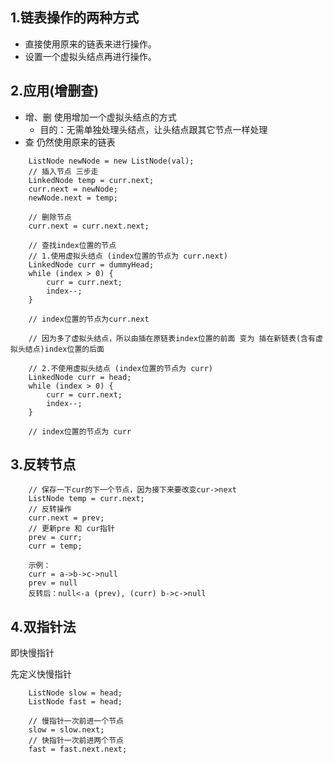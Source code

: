 ## 1.链表操作的两种方式
+ 直接使用原来的链表来进行操作。
+ 设置一个虚拟头结点再进行操作。

## 2.应用(增删查)
+ 增、删 使用增加一个虚拟头结点的方式
    + 目的：无需单独处理头结点，让头结点跟其它节点一样处理
+ 查 仍然使用原来的链表

````
    ListNode newNode = new ListNode(val);
    // 插入节点 三步走
    LinkedNode temp = curr.next;
    curr.next = newNode;
    newNode.next = temp;
````
````
    // 删除节点 
    curr.next = curr.next.next;
````

````
    // 查找index位置的节点
    // 1.使用虚拟头结点 (index位置的节点为 curr.next)
    LinkedNode curr = dummyHead;
    while (index > 0) {
        curr = curr.next;
        index--;
    }
    
    // index位置的节点为curr.next

    // 因为多了虚拟头结点，所以由插在原链表index位置的前面 变为 插在新链表(含有虚拟头结点)index位置的后面
    
    // 2.不使用虚拟头结点 (index位置的节点为 curr)
    LinkedNode curr = head;
    while (index > 0) {
        curr = curr.next;
        index--;
    }
    
    // index位置的节点为 curr
````

## 3.反转节点
````
    // 保存一下cur的下一个节点，因为接下来要改变cur->next
    ListNode temp = curr.next;
    // 反转操作
    curr.next = prev;
    // 更新pre 和 cur指针
    prev = curr;
    curr = temp;

    示例：
    curr = a->b->c->null
    prev = null
    反转后：null<-a (prev), (curr) b->c->null

````

## 4.双指针法
即快慢指针

先定义快慢指针
````
    ListNode slow = head;
    ListNode fast = head;
    
    // 慢指针一次前进一个节点
    slow = slow.next;
    // 快指针一次前进两个节点
    fast = fast.next.next;
````
